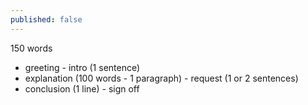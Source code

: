 ```yaml
---
published: false
---
```

150 words
- greeting - intro (1 sentence)
- explanation (100 words - 1 paragraph) - request (1 or 2 sentences)
- conclusion (1 line) - sign off

